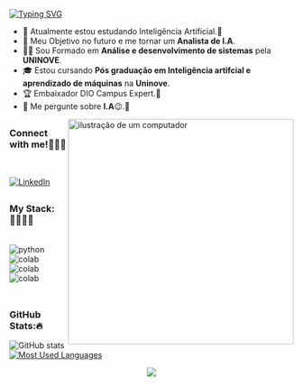 [![Typing SVG](https://readme-typing-svg.herokuapp.com?font=Fira+Code&color=BB00B4&lines=Ol%C3%A1%2C+eu+sou+o+Rone+Bragaglia!+%F0%9F%91%BE%F0%9F%93%9A%F0%9F%92%99)](https://git.io/typing-svg)
* 🌱 Atualmente estou estudando Inteligência Artificial.🧠
* 🚀 Meu Objetivo no futuro e me tornar um **Analista de I.A**.
* 🧑‍💻 Sou Formado em **Análise e desenvolvimento de sistemas** pela **UNINOVE**.
* 🎓 Estou cursando **Pós graduação em Inteligência artifcial e aprendizado de máquinas** na **Uninove**.
* 🏆 Embaixador DIO Campus Expert.🚀
* 💬 Me pergunte sobre **I.A**😉.🧠
<img src="https://raw.githubusercontent.com/MicaelliMedeiros/micaellimedeiros/master/image/computer-illustration.png" alt="ilustração de um computador" min-width="400px" max-width="400px" width="400px" align="right">

## <h3 align="left">Connect with me!🤝👇🏼

</div><br/>

[![LinkedIn](https://img.shields.io/badge/-LinkedIn-000?style=for-the-badge&logo=linkedin&logoColor=FF00F6&color:FFF)](https://www.linkedin.com/in/rone-bragaglia-a6aa60157/)


## <h3 align="left">My Stack:👨🏻‍💻🧠
<div style="display: inline_block"><br/>
<img align="center" alt="python" src="https://img.shields.io/badge/Python-14354C?style=for-the-badge&logo=python&logoColor=white" />
<img align="center" alt="colab"  src="https://img.shields.io/badge/Colab-F9AB00?style=for-the-badge&logo=googlecolab&color=525252" />
<img align="center" alt="colab"  src="https://img.shields.io/badge/Kaggle-20BEFF?style=for-the-badge&logo=Kaggle&logoColor=white" />
<img align="center" alt="colab"  src="https://img.shields.io/badge/Visual_Studio_Code-0078D4?style=for-the-badge&logo=visual%20studio%20code&logoColor=white" />
</div><br/>

## <h3>GitHub Stats:🔥

![GitHub stats](https://github-readme-stats-git-masterrstaa-rickstaa.vercel.app/api?username=Ronbragaglia&hide_title=true&show_icons=true&include_all_commits=false&count_private=true&line_height=25&hide=issues&bg_color=000&title_color=FF00F6&text_color=FFF&border_radius=3&border_color=36123c&icon_color=FF00F6&theme=jolly)
[![Most Used Languages](https://github-readme-stats-git-masterrstaa-rickstaa.vercel.app/api/top-langs/?username=Ronbragaglia&line_height=10&card_width=290&layout=compact&hide_title=false&count_private=true&langs_count=4&show_icons=true&title_color=FF00F6&hide=html,css&bg_color=000&text_color=8B8B8B&border_radius=3&border_color=561760&count_private=true)](https://github.com/Ronbragaglia/github-readme-stats)
<br>

</div>

<div align="center">

![](https://komarev.com/ghpvc/?username=Ronbragaglia&style=for-the-badge&label=VISUALIZAÇÕES+NO+PERFIL)
</div>

